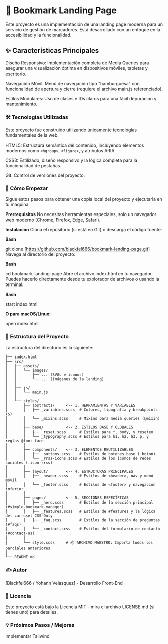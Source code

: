 # 🔖 Bookmark Landing Page
Este proyecto es una implementación de una landing page moderna para un servicio de gestión de marcadores. Está desarrollado con un enfoque en la accesibilidad y la funcionalidad.

## ✨ Características Principales
Diseño Responsivo: Implementación completa de Media Queries para asegurar una visualización óptima en dispositivos móviles, tabletas y escritorio.

Navegación Móvil: Menú de navegación tipo "hamburguesa" con funcionalidad de apertura y cierre (requiere el archivo main.js referenciado).

Estilos Modulares: Uso de clases e IDs claros para una fácil depuración y mantenimiento.

### 🛠️ Tecnologías Utilizadas
Este proyecto fue construido utilizando únicamente tecnologías fundamentales de la web.

HTML5: Estructura semántica del contenido, incluyendo elementos modernos como `<hgroup>`, `<figure>`, y atributos ARIA.

CSS3: Estilizado, diseño responsivo y la lógica completa para la funcionalidad de pestañas.

Git: Control de versiones del proyecto.

### 🚀 Cómo Empezar
Sigue estos pasos para obtener una copia local del proyecto y ejecutarla en tu máquina.

**Prerrequisitos**
No necesitas herramientas especiales, solo un navegador web moderno (Chrome, Firefox, Edge, Safari).

**Instalación**
Clona el repositorio (si está en Git) o descarga el código fuente:

**Bash**

git clone [https://github.com/blackfel666/bookmark-landing-page.git]
Navega al directorio del proyecto:

**Bash**

cd bookmark-landing-page
Abre el archivo index.html en tu navegador. Puedes hacerlo directamente desde tu explorador de archivos o usando la terminal:

**Bash**

start index.html 

**O para macOS/Linux:**

open index.html

### 📂 Estructura del Proyecto
La estructura del directorio es la siguiente:

```
├── index.html
├── src/
│   ├── assets/
│   │   └── images/
│   │       ├── ... (SVGs e iconos)
│   │       └── ... (Imágenes de la landing)
│   │
│   ├── js/
│   │   └── main.js
│   │
│   └── styles/
│       ├── abstracts/     <-- 1. HERRAMIENTAS Y VARIABLES
│       │   ├── _variables.scss  # Colores, tipografía y breakpoints ($)
│       │   └── _mixins.scss     # Mixins para media queries (@mixin)
│       │
│       ├── base/          <-- 2. ESTILOS BASE Y GLOBALES
│       │   ├── _reset.scss      # Estilos para *, body, y reseteo
│       │   └── _typography.scss # Estilos para h1, h2, h3, p, y reglas @font-face
│       │
│       ├── components/    <-- 3. ELEMENTOS REUTILIZABLES
│       │   ├── _buttons.scss    # Estilos de botones base (.boton)
│       │   └── _rrss-icons.scss # Estilos de los iconos de redes sociales (.icon-rrss)
│       │
│       ├── layout/        <-- 4. ESTRUCTURAS PRINCIPALES
│       │   ├── _header.scss     # Estilos de <header>, nav y menú móvil
│       │   └── _footer.scss     # Estilos de <footer> y navegación inferior
│       │
│       ├── pages/         <-- 5. SECCIONES ESPECÍFICAS
│       │   ├── _hero.scss       # Estilos de la sección principal (#simple-bookmark-manager)
│       │   ├── _features.scss   # Estilos de #features y la lógica del carrusel CSS-Only
│       │   ├── _faq.scss        # Estilos de la sección de preguntas (#faqs)
│       │   └── _contact.scss    # Estilos del formulario de contacto (#contact-us)
│       │
│       └── style.scss     # 📦 ARCHIVO MAESTRO: Importa todos los parciales anteriores
│
└── README.md
```

### ✍️ Autor
[Blackfel666 / Yohann Velasquez] - Desarrollo Front-End

### 📄 Licencia
Este proyecto está bajo la Licencia MIT - mira el archivo LICENSE.md (si tienes uno) para detalles.

### 💡 Próximos Pasos / Mejoras
Implementar Tailwind
